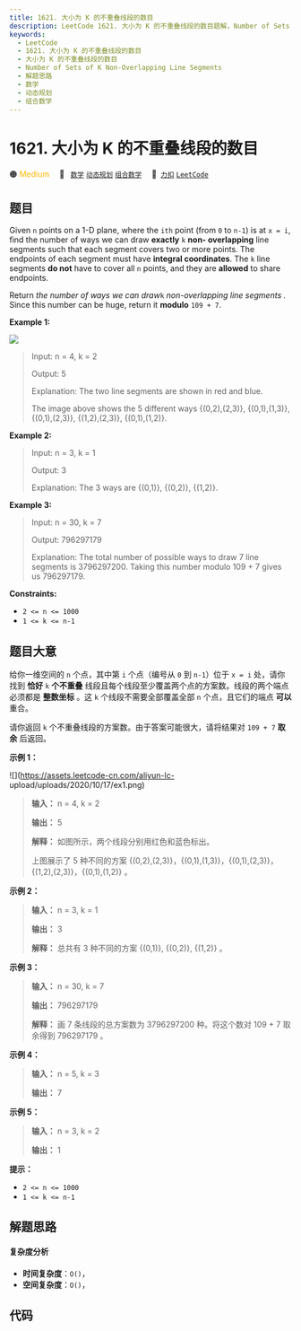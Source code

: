 ```yaml
---
title: 1621. 大小为 K 的不重叠线段的数目
description: LeetCode 1621. 大小为 K 的不重叠线段的数目题解，Number of Sets of K Non-Overlapping Line Segments，包含解题思路、复杂度分析以及完整的 JavaScript 代码实现。
keywords:
  - LeetCode
  - 1621. 大小为 K 的不重叠线段的数目
  - 大小为 K 的不重叠线段的数目
  - Number of Sets of K Non-Overlapping Line Segments
  - 解题思路
  - 数学
  - 动态规划
  - 组合数学
---
```


# 1621. 大小为 K 的不重叠线段的数目

🟠 <font color=#ffb800>Medium</font>&emsp; 🔖&ensp; [`数学`](/tag/math.md) [`动态规划`](/tag/dynamic-programming.md) [`组合数学`](/tag/combinatorics.md)&emsp; 🔗&ensp;[`力扣`](https://leetcode.cn/problems/number-of-sets-of-k-non-overlapping-line-segments) [`LeetCode`](https://leetcode.com/problems/number-of-sets-of-k-non-overlapping-line-segments)

## 题目

Given `n` points on a 1-D plane, where the `ith` point (from `0` to `n-1`) is
at `x = i`, find the number of ways we can draw **exactly** `k` **non-
overlapping** line segments such that each segment covers two or more points.
The endpoints of each segment must have **integral coordinates**. The `k` line
segments **do not** have to cover all `n` points, and they are **allowed** to
share endpoints.

Return _the number of ways we can draw_`k` _non-overlapping line segments_ _._
Since this number can be huge, return it **modulo** `109 + 7`.



**Example 1:**

![](https://assets.leetcode.com/uploads/2020/09/07/ex1.png)

> Input: n = 4, k = 2
> 
> Output: 5
> 
> Explanation: The two line segments are shown in red and blue.
> 
> The image above shows the 5 different ways {(0,2),(2,3)}, {(0,1),(1,3)}, {(0,1),(2,3)}, {(1,2),(2,3)}, {(0,1),(1,2)}.

**Example 2:**

> Input: n = 3, k = 1
> 
> Output: 3
> 
> Explanation: The 3 ways are {(0,1)}, {(0,2)}, {(1,2)}.

**Example 3:**

> Input: n = 30, k = 7
> 
> Output: 796297179
> 
> Explanation: The total number of possible ways to draw 7 line segments is 3796297200. Taking this number modulo 109 + 7 gives us 796297179.

**Constraints:**

  * `2 <= n <= 1000`
  * `1 <= k <= n-1`


## 题目大意

给你一维空间的 `n` 个点，其中第 `i` 个点（编号从 `0` 到 `n-1`）位于 `x = i` 处，请你找到 **恰好** `k`
**个不重叠** 线段且每个线段至少覆盖两个点的方案数。线段的两个端点必须都是 **整数坐标** 。这 `k` 个线段不需要全部覆盖全部 `n`
个点，且它们的端点 **可以** 重合。

请你返回 `k` 个不重叠线段的方案数。由于答案可能很大，请将结果对 `109 + 7` **取余** 后返回。

**示例 1：**

![](https://assets.leetcode-cn.com/aliyun-lc-
upload/uploads/2020/10/17/ex1.png)

> 
> 
> 
> 
> 
> **输入：** n = 4, k = 2
> 
> **输出：** 5
> 
> **解释：** 如图所示，两个线段分别用红色和蓝色标出。
> 
> 上图展示了 5 种不同的方案 {(0,2),(2,3)}，{(0,1),(1,3)}，{(0,1),(2,3)}，{(1,2),(2,3)}，{(0,1),(1,2)} 。

**示例 2：**

> 
> 
> 
> 
> 
> **输入：** n = 3, k = 1
> 
> **输出：** 3
> 
> **解释：** 总共有 3 种不同的方案 {(0,1)}, {(0,2)}, {(1,2)} 。
> 
> 

**示例 3：**

> 
> 
> 
> 
> 
> **输入：** n = 30, k = 7
> 
> **输出：** 796297179
> 
> **解释：** 画 7 条线段的总方案数为 3796297200 种。将这个数对 109 + 7 取余得到 796297179 。
> 
> 

**示例 4：**

> 
> 
> 
> 
> 
> **输入：** n = 5, k = 3
> 
> **输出：** 7
> 
> 

**示例 5：**

> 
> 
> 
> 
> 
> **输入：** n = 3, k = 2
> 
> **输出：** 1

**提示：**

  * `2 <= n <= 1000`
  * `1 <= k <= n-1`


## 解题思路

#### 复杂度分析

- **时间复杂度**：`O()`，
- **空间复杂度**：`O()`，

## 代码

```javascript

```